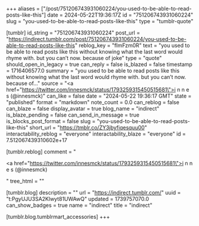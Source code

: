 +++
aliases = ["/post/751206743931060224/you-used-to-be-able-to-read-posts-like-this"]
date = 2024-05-22T19:36:17Z
id = "751206743931060224"
slug = "you-used-to-be-able-to-read-posts-like-this"
type = "tumblr-quote"

[tumblr]
id_string = "751206743931060224"
post_url = "https://indirect.tumblr.com/post/751206743931060224/you-used-to-be-able-to-read-posts-like-this"
reblog_key = "fImFzm0R"
text = "you used to be able to read posts like this without knowing what the last word would rhyme with. but you can&rsquo;t now. because of joke"
type = "quote"
should_open_in_legacy = true
can_reply = false
is_blazed = false
timestamp = 1716406577.0
summary = "you used to be able to read posts like this without knowing what the last word would rhyme with. but you can’t now. because of..."
source = "<a href=\"https://twitter.com/innesmck/status/1793259315450515681\">i n n e s (@innesmck)</a>"
can_like = false
date = "2024-05-22 19:36:17 GMT"
state = "published"
format = "markdown"
note_count = 0.0
can_reblog = false
can_blaze = false
display_avatar = true
blog_name = "indirect"
is_blaze_pending = false
can_send_in_message = true
is_blocks_post_format = false
slug = "you-used-to-be-able-to-read-posts-like-this"
short_url = "https://tmblr.co/ZY3jbyfiqesquu00"
interactability_reblog = "everyone"
interactability_blaze = "everyone"
id = 7.512067439310602e+17

[tumblr.reblog]
comment = "<p><a href=\"https://twitter.com/innesmck/status/1793259315450515681\">i n n e s (@innesmck)</a></p>"
tree_html = ""

[tumblr.blog]
description = ""
url = "https://indirect.tumblr.com/"
uuid = "t:PgyUJU3SA2Klwyt81UWAwQ"
updated = 1739757070.0
can_show_badges = true
name = "indirect"
title = "indirect"

[tumblr.blog.tumblrmart_accessories]
+++
